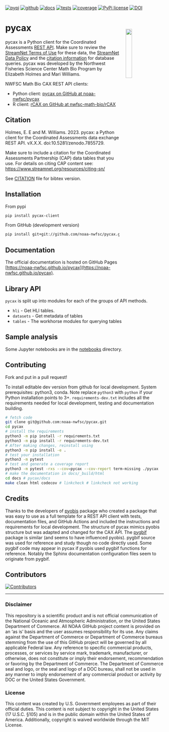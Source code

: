[![pypi](https://img.shields.io/pypi/v/pycax-client.svg)](https://pypi.python.org/pypi-client/pycax-client)
[![github](https://img.shields.io/github/v/release/nwfsc-math-bio/pycax?color=brightgreen&label=GitHub)](https://github.com/nwfsc-math-bio/pycax/releases/latest)
[![docs](https://github.com/nwfsc-math-bio/pycax/actions/workflows/deploy-docs.yml/badge.svg)](https://nwfsc-math-bio.github.io/pycax)
[![tests](https://github.com/nwfsc-math-bio/pycax/actions/workflows/tests.yml/badge.svg)](https://github.com/nwfsc-math-bio/pycax/actions/workflows/tests.yml)
[![coverage](https://noaa-nwfsc.github.io/pycax/coverage.svg)](https://noaa-nwfsc.github.io/pycax/_codecoverage/index.html)
[![PyPi license](https://badgen.net/pypi/license/pycax-client/)](https://pypi.org/project/pycax-client/)
[![DOI](https://zenodo.org/badge/DOI/10.5281/zenodo.7855729.svg)](https://doi.org/10.5281/zenodo.7855729)

pycax <img src="https://raw.githubusercontent.com/nwfsc-math-bio/pycax/main/docs/pycaxlogo.png" align="right" width="20%"  hspace="20" vspace="20"/>
========

<!--
[![Conda Version](https://img.shields.io/conda/vn/conda-forge/pycax-client.svg)](https://anaconda.org/conda-forge/pycax-client)
-->

pycax is a Python client for the Coordinated Assessments [REST API](https://www.streamnet.org/resources/exchange-tools/rest-api-documentation/). Make sure to review the [StreamNet Terms of Use](https://nwfsc-math-bio.github.io/rCAX/articles/terms.html) for these data, the [StreamNet Data Policy](https://www.streamnet.org/resources/exchange-tools/data-agreements/) and the [citation information](https://www.streamnet.org/resources/citing-sn/) for database queries. pycax was developed by the Northwest Fisheries Science Center Math Bio Program by Elizabeth Holmes and Mari Williams.

NWFSC Math Bio CAX REST API clients:

* Python client: [pycax on GitHub at noaa-nwfsc/pycax](https://github.com/noaa-nwfsc/pycax)
* R client: [rCAX on GitHub at nwfsc-math-bio/rCAX](https://github.com/nwfsc-math-bio/rCAX)

## Citation

Holmes, E. E and M. Williams. 2023. pycax: a Python client for the Coordinated Assessments data exchange REST API. vX.X.X. doi:10.5281/zenodo.7855729.

Make sure to include a citation for the Coordinated Assessments Partnership (CAP) data tables that you use. For details on citing CAP content see: https://www.streamnet.org/resources/citing-sn/

See [CITATION](https://github.com/noaa-nwfsc/pycax/blob/main/CITATION) file for bibtex version.

## Installation

From pypi

```bash
pip install pycax-client
```

From GitHub (development version)

```bash
pip install git+git://github.com/noaa-nwfsc/pycax.git#egg=pycax-client
```

## Documentation

The official documentation is hosted on GitHub Pages [https://noaa-nwfsc.github.io/pycax](https://noaa-nwfsc.github.io/pycax).

## Library API

`pycax` is split up into modules for each of the groups of API methods.

+ `hli` - Get HLI tables.
+ `datasets` - Get metadata of tables
+ `tables` - The workhorse modules for querying tables

## Sample analysis

Some Jupyter notebooks are in the [notebooks](https://github.com/noaa-nwfsc/pycax/tree/main/notebooks) directory.

## Contributing

Fork and put in a pull request!

To install editable dev version from github for local development. System prerequisites: python3, conda. Note replace `python3` with `python` if your Python installation points to 3+. `requirements-dev.txt` includes all the requirements needed for local development, testing and documentation building.

```bash
# fetch code
git clone git@github.com:noaa-nwfsc/pycax.git
cd pycax
# install the requirements
python3 -m pip install -r requirements.txt
python3 -m pip install -r requirements-dev.txt
# After making changes, reinstall using
python3 -m pip install -e .
# test your installation
python3 -m pytest
# test and generate a coverage report
python3 -m pytest -rxs --cov=pycax --cov-report term-missing ./pycax
# make the documentation in docs/_build/html
cd docs # pycax/docs
make clean html codecov # linkcheck # linkcheck not working
```

## Credits

Thanks to the developers of [pyobis](https://github.com/iobis/pyobis) package who created a package that was easy to use as a full template for a REST API client with tests, documentation files, and GitHub Actions and included the instructions and requirements for local development. The structure of pycax mimics pyobis structure but was adapted and changed for the CAX API. The [pygbif](https://github.com/gbif/pygbif) package is similar (and seems to have influenced pyobis). pygbif source was used for reference and study though no code directly used. Some pygbif code may appear in pycax if pyobis used pygbif functions for reference. Notably the Sphinx documentation configuration files seem to originate from pygbif.

## Contributors

[![Contributors](https://contrib.rocks/image?repo=noaa-nwfsc/pycax)](https://github.com/noaa-nwfsc/pycax/graphs/contributors)

<hr>

### Disclaimer

This repository is a scientific product and is not official communication of the National Oceanic and Atmospheric Administration, or the United States Department of Commerce. All NOAA GitHub project content is provided on an ‘as is’ basis and the user assumes responsibility for its use. Any claims against the Department of Commerce or Department of Commerce bureaus stemming from the use of this GitHub project will be governed by all applicable Federal law. Any reference to specific commercial products, processes, or services by service mark, trademark, manufacturer, or otherwise, does not constitute or imply their endorsement, recommendation or favoring by the Department of Commerce. The Department of Commerce seal and logo, or the seal and logo of a DOC bureau, shall not be used in any manner to imply endorsement of any commercial product or activity by DOC or the United States Government.

### License

This content was created by U.S. Government employees as part of their official duties. This content is not subject to copyright in the United States (17 U.S.C. §105) and is in the public domain within the United States of America. Additionally, copyright is waived worldwide through the MIT License.


